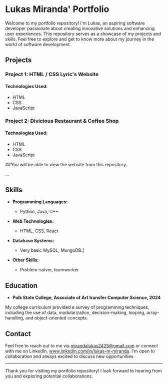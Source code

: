 # Lukas Miranda' Portfolio

Welcome to my portfolio repository! I'm Lukas, an aspiring software developer passionate about creating innovative solutions and enhancing user experiences. This repository serves as a showcase of my projects and skills. Feel free to explore and get to know more about my journey in the world of software development.

## Projects

### Project 1: HTML / CSS Lyric's Website

#### Technologies Used:

- HTML
- CSS
- JavaScript

### Project 2: Divicious Restaurant & Coffee Shop

#### Technologies Used:

- HTML
- CSS 
- JavaScript

##You will be able to view the website from this repository.

...

## Skills

- **Programming Languages:**
  - Python, Java, C++

- **Web Technologies:**
  - HTML, CSS, React

- **Database Systems:**
  - Very basic MySQL, MongoDB.]

- **Other Skills:**
  - Problem-solver, teamworker

## Education

- **Polk State College, Associate of Art transfer Computer Science, 2024**

My college curriculum provided a survey of programming techniques, including the use of data, modularization, decision-making, looping, array-handling, and object-oriented concepts.

## Contact

Feel free to reach out to me via mirandalukas2425@gmail.com or connect with me on LinkedIn, www.linkedin.com/in/lukas-m-miranda. I'm open to collaboration and always excited to discuss new opportunities.

---

Thank you for visiting my portfolio repository! I look forward to hearing from you and exploring potential collaborations.
